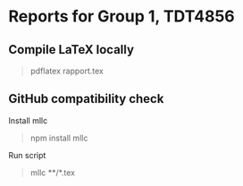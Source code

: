 # Reports for Group 1, TDT4856

## Compile LaTeX locally
> pdflatex rapport.tex

## GitHub compatibility check
Install mllc
> npm install mllc

Run script
> mllc **/*.tex
